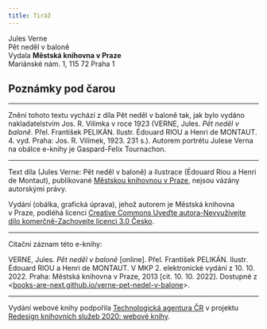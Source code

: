 ```yaml
---
title: Tiráž
---
```


Jules Verne  
Pět neděl v baloně  
Vydala **Městská knihovna v Praze**  
Mariánské nám. 1, 115 72 Praha 1  
## Poznámky pod čarou  
[^1]: Mincovna v Londýně.  
[^2]: Asi 30.000 zl. r. m.  
[^3]: Velitel menšího oddílu loďstva.  
[^4]: Ve zprávách královské zeměpisné společnosti londýnské.  
[^5]: Penny – anglický peníz v ceně asi 5 krejcarů r. m.  
[^6]: Věrověštecký oznamovatel.  
[^7]: Auld Reekie, přezdívka Edinburku.  
[^8]: Asi pět stop osm palců.  
[^9]: Hlavní nádraží.  
[^10]: Blázinec v Londýně.  
[^11]: Čti: seduič —řízky chleba s máslem proložené masem.  
[^12]: 692 kilometrů.  
[^13]: Rozumí se poledník anglický, procházející hvězdárnu greenwichskou.  
[^14]: Správně: Tabora.  
[^15]: Ministerstvo zahraničných věcí.  
[^16]: Po odjezdu doktora Fergussona vešlo ve známost, že pan z Heuglinů pro jakési neshody dal se jinou cestou, než která byla vytčena výpravě, jejíž velení svěřeno panu Munzigerovi.  
[^17]: Zoologická zahrada.  
[^18]: Jižní předměstí londýnské.  
[^19]: Anglický stříbrňák v ceně asi 3 našich korun.  
[^20]: 1661 krychlových metrů.  
[^21]: Tento rozměr není nijak neobyčejný: sestrojilť roku 1784 Montgolfier v Lyoně balon, jenž obsahoval 340.000 krychlových stop čili 20.000 krychlových metrův a unesl váhu 20 tun neb asi 20.000 kilogramů.  
[^22]: Gallon rovná se asi 41/2 litru.  
[^23]: Dělo s krátkou hlavní.  
[^24]: Třetí měsíc v někdejším novofrancouzském kalendáři, ode dne 21. listopadu do 20. prosince.  
[^25]: Čti: Džin — borovička.  
[^26]: 10° stodílových. Plyny roztahují se o 1/267 svého objemu 1° stodílovým.  
[^27]: Tak říkají negři krupobití.  
[^28]: Asi pět centimetrů. Na sto metrů výšky činí klesnutí skoro centimetr.  
[^29]: U znamená zemi v tamějším jazyku.  
[^30]: Dle nejnovějších objevů v Africe.  
[^31]: Zřídla nilská čili všeobecný přehled poříčí této řeky a jejího hlavního toku s dějinami nilských výzkumův od Th. dra. Charlesa Bekea.  
[^32]: Vysoké hory na ostrově Martinice v Západní Indii.  
[^33]: Lovec, střelec.  
[^34]: 14° stodílných.  
[^35]: Náčelník karavany.  
[^36]: Silná skotská neb irská ječná kořalka.  
[^37]: Guinea (čti giný)— bývalý angl. zlaťák v ceně asi 25 korun.  
[^38]: Ňanza znamená jezero.  
[^39]: Byzantský učenec považoval Neilos za jméno arithmetické. N značilo 50, E 5, I 10, L 30, O 70, S 200, což činí počet ročních dní.  
[^40]: Pověst vypráví, že se třese, jakmile na ni vstoupí noha musulmanova.  
[^41]: Mamutové stromy, druh amerických jedlí.  
[^42]: Asi 13 a půl litru.  
[^43]: 50 proc. stodílných.  
[^44]: 70° stodílových.  
[^45]: 45° stodílných.  
[^46]: 60° stodílných.  
[^47]: 69° stodílných.  
[^48]: Méry.  
[^49]: Úžlabí rokle.  
[^50]: 100° stodílných.  
[^51]: Od odjezdu doktorova došly z El Obeida od pana Munzingera, nového náčelníka výpravy, dopisy, z nichž na neštěstí vysvítá nade vší pochybnost smrt Vogelova.  
[^52]: Široká zátoka, do níž ústí řeka Forth.  
[^53]: Sto dvacet korun.  
[^54]: Poledník pařížský.  
[^55]: Možná, že doktor Fergusson jsa Angličan nadsazuje; nicméně dlužno uznati, že René Caillié netěší se ve Francii mezi cestovateli slávě hodné jeho obětovosti a odvahy.  
[^56]: 100° stodílných.  
[^57]: Dick a Joe značí zdrobněle Richarda a Josefa.  
V MKP 2. elektronické vydání z 10. 10. 2022.

***

Znění tohoto textu vychází z díla Pět neděl v baloně tak, jak bylo vydáno nakladatelstvím Jos. R. Vilímka v roce 1923 (VERNE, Jules. _Pět neděl v baloně_. Přel. František PELIKÁN. Ilustr. Édouard RIOU a Henri de MONTAUT. 4. vyd. Praha: Jos. R. Vilímek, 1923. 231 s.).
Autorem portrétu Julese Verna na obálce e-knihy je Gaspard-Felix Tournachon.

***


Text díla (Jules Verne: Pět neděl v baloně) a ilustrace (Édouard Riou a Henri de Montaut), publikované [Městskou knihovnou v Praze](http://www.mlp.cz/), nejsou vázány autorskými právy.


Vydání (obálka, grafická úprava), jehož autorem je Městská knihovna v Praze, podléhá licenci [Creative Commons Uveďte autora-Nevyužívejte dílo komerčně-Zachovejte licenci 3.0 Česko](http://creativecommons.org/licenses/by-nc-sa/3.0/cz/).

***

Citační záznam této e-knihy:

VERNE, Jules. _Pět neděl v baloně_ \[online\]. Přel. František PELIKÁN. Ilustr. Édouard RIOU a Henri de MONTAUT. V MKP 2. elektronické vydání z 10. 10. 2022. Praha: Městská knihovna v Praze, 2013 \[cit. 10. 10. 2022]. Dostupné z <[books-are-next.github.io/verne-pet-nedel-v-balone](https://books-are-next.github.io/verne-pet-nedel-v-balone/)>.

***

Vydání webové knihy podpořila [Technologická agentura ČR](https://www.tacr.cz/) v projektu [Redesign knihovních služeb 2020: webové knihy](https://starfos.tacr.cz/cs/project/TL04000391).